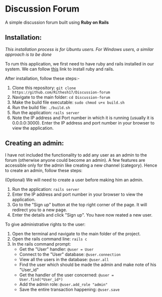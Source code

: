 # Discussion Forum

A simple discussion forum built using **Ruby on Rails**

## Installation:
*This installation process is for Ubuntu users. For Windows users, a similar approach is to be done*

To rum this application, we first need to have ruby and rails installed in our system. We can follow [this](https://gorails.com/setup/ubuntu/16.04) link to install ruby and rails.

After installation, follow these steps:-
1) Clone this repository: ```git clone https://github.com/Rithesh17/Discussion-forum```
2) Navigate to the main folder: ```cd Discussion-forum```
3) Make the build file executable: ```sudo chmod u+x build.sh```
4) Run the build file: ```./build.sh```
5) Run the application: ```rails server```
6) Note the IP address and Port number in which it is running (usually it is 0.0.0.0:3000). Enter the IP address and port number in your browser to view the application.

## Creating an admin:
I have not included the functionality to add any user as an admin to the forum (otherwise anyone could become an admin). A few features are accessible only for the admin like creating a new channel (category). Hence to create an admin, follow these steps:

(Optional) We will need to create a user before making him an admin.
1) Run the application: ```rails server```
2) Enter the IP address and port number in your browser to view the application.
3) Go to the "Sign up" button at the top right corner of the page. It will redirect you to a new page.
4) Enter the details and click "Sign up". You have now reated a new user.

To give administrative rights to the user:
1) Open the terminal and navigate to the main folder of the project.
2) Open the rails command line: ```rails c```
3) In the rails command prompt:
    * Get the "User" handler: ```@user = User```
    * Connect to the "User" database: ```@user.connection```
    * View all the users in the database: ```@user.all```
    * Find the user which should be made the admin and make note of his "User_id"
    * Get the handler of the user concerned: ```@user = User.find(*User_id*)```
    * Add the admin role: ```@user.add_role "admin"```
    * Save the entire transaction happening: ```@user.save```

